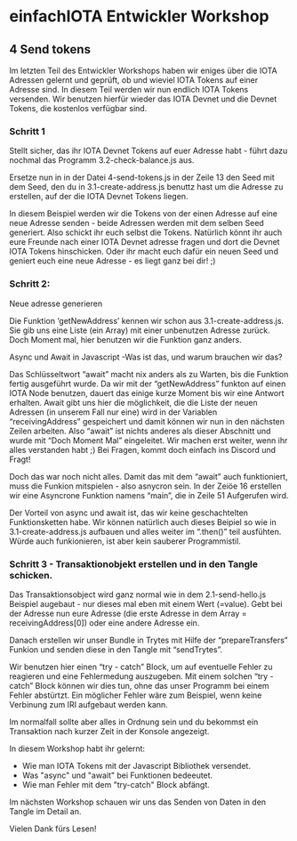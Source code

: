 
# einfachIOTA Entwickler Workshop 
## 4 Send tokens

Im letzten Teil des Entwickler Workshops haben wir eniges über die IOTA Adressen gelernt und geprüft, ob und wieviel IOTA Tokens auf einer Adresse sind.
In diesem Teil werden wir nun endlich IOTA Tokens versenden. Wir benutzen hierfür wieder das IOTA Devnet und die Devnet Tokens, die kostenlos verfügbar sind.

### Schritt 1
Stellt sicher, das ihr IOTA Devnet Tokens auf euer Adresse habt - führt dazu nochmal das Programm 3.2-check-balance.js aus.

Ersetze nun in in der Datei 4-send-tokens.js in der Zeile 13 den Seed mit dem Seed, den du in 3.1-create-address.js benuttz hast um die Adresse zu erstellen, auf der die IOTA Devnet Tokens liegen. 

In diesem Beispiel werden wir die Tokens von der einen Adresse auf eine neue Adresse senden - beide Adressen werden mit dem selben Seed generiert. Also schickt ihr euch selbst die Tokens. Natürlich könnt ihr auch eure Freunde nach einer IOTA Devnet adresse fragen und dort die Devnet IOTA Tokens hinschicken. Oder ihr macht euch dafür ein neuen Seed und geniert euch eine neue Adresse - es liegt ganz bei dir! ;) 


### Schritt 2: 
Neue adresse generieren

Die Funktion ‘getNewAddress’ kennen wir schon aus 3.1-create-address.js. Sie gib uns eine Liste (ein Array) mit einer unbenutzen Adresse zurück. Doch Moment mal, hier benutzen wir die Funktion ganz anders. 

Async und Await in Javascript -Was ist das, und warum brauchen wir das?

Das Schlüsseltwort “await” macht nix anders als zu Warten, bis die Funktion fertig ausgeführt wurde. Da wir mit der “getNewAddress” funkton auf einen IOTA Node benutzen, dauert das einige kurze Moment bis wir eine Antwort erhalten. Await gibt uns hier die möglichkeit, die die Liste der neuen Adressen (in unserem Fall nur eine) wird in der Variablen “receivingAddress” gespeichert und damit können wir nun in den nächsten Zeilen arbeiten. Also “await” ist nichts anderes als dieser Abschnitt und wurde mit “Doch Moment Mal” eingeleitet. Wir machen erst weiter, wenn ihr alles verstanden habt ;) 
Bei Fragen, kommt doch einfach ins Discord und Fragt! 

Doch das war noch nicht alles. Damit das mit dem “await” auch funktioniert, muss die Funkion mitspielen - also asnycron sein. In der Zeiöe 16 erstellen wir eine Asyncrone Funktion namens “main”, die in Zeile 51 Aufgerufen wird. 

Der Vorteil von async und await ist, das wir keine geschachtelten Funktionsketten habe. Wir können natürlich auch dieses Beipiel so wie in 3.1-create-address.js aufbauen und alles weiter im “.then()” teil ausfühten. Würde auch funkionieren, ist aber kein sauberer Programmistil. 

### Schritt 3 - Transaktionobjekt erstellen und in den Tangle schicken. 

Das Transaktionsobject wird ganz normal wie in dem 2.1-send-hello.js Beispiel augebaut - nur dieses mal eben mit einem Wert (=value). 
Gebt bei der Adresse nun eure Adresse (die erste Adresse in dem Array = receivingAddress[0]) oder eine andere Adresse ein. 

Danach erstellen wir unser Bundle in Trytes mit Hilfe der “prepareTransfers” Funkion und senden diese in den Tangle mit “sendTrytes”. 

Wir benutzen hier einen “try - catch” Block, um auf eventuelle Fehler zu reagieren und eine Fehlermedung auszugeben. Mit einem solchen “try - catch” Block können wir dies tun, ohne das unser Programm bei einem Fehler abstürtzt. Ein möglicher Fehler wäre zum Beispiel, wenn keine Verbinung zum IRI aufgebaut werden kann.

Im normalfall sollte aber alles in Ordnung sein und du bekommst ein Transaktion nach kurzer Zeit in der Konsole angezeigt. 

In diesem Workshop habt ihr gelernt:
- Wie man IOTA Tokens mit der Javascript Bibliothek versendet.
- Was "async" und "await" bei Funktionen bedeeutet.
- Wie man Fehler mit dem "try-catch" Block abfängt.

Im nächsten Workshop schauen wir uns das Senden von Daten in den Tangle im Detail an. 

Vielen Dank fürs Lesen! 





 







